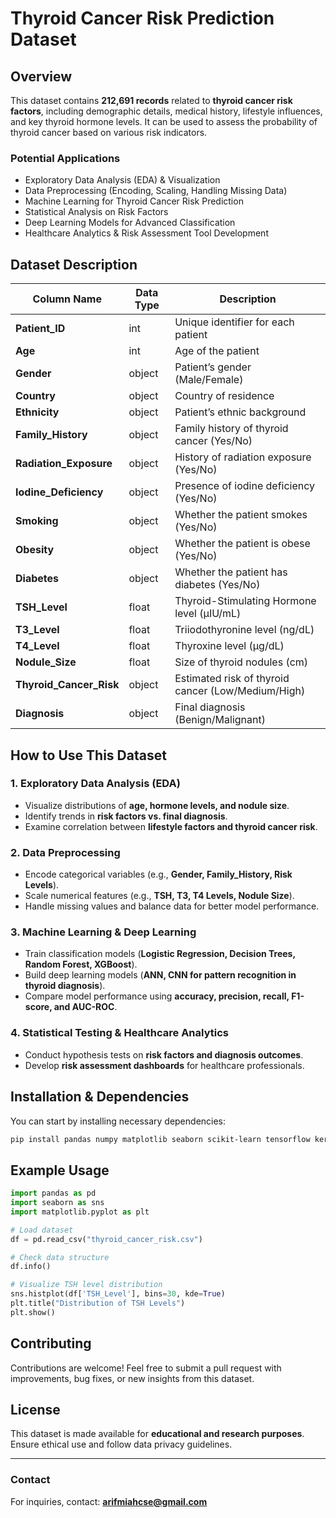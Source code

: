 # Thyroid Cancer Risk Prediction Dataset

## Overview
This dataset contains **212,691 records** related to **thyroid cancer risk factors**, including demographic details, medical history, lifestyle influences, and key thyroid hormone levels. It can be used to assess the probability of thyroid cancer based on various risk indicators.

### **Potential Applications**
- Exploratory Data Analysis (EDA) & Visualization
- Data Preprocessing (Encoding, Scaling, Handling Missing Data)
- Machine Learning for Thyroid Cancer Risk Prediction
- Statistical Analysis on Risk Factors
- Deep Learning Models for Advanced Classification
- Healthcare Analytics & Risk Assessment Tool Development

## **Dataset Description**

| Column Name           | Data Type | Description |
|----------------------|-----------|-----------------------------------------------------------|
| **Patient_ID**       | int       | Unique identifier for each patient |
| **Age**              | int       | Age of the patient |
| **Gender**           | object    | Patient’s gender (Male/Female) |
| **Country**          | object    | Country of residence |
| **Ethnicity**        | object    | Patient’s ethnic background |
| **Family_History**   | object    | Family history of thyroid cancer (Yes/No) |
| **Radiation_Exposure** | object  | History of radiation exposure (Yes/No) |
| **Iodine_Deficiency** | object  | Presence of iodine deficiency (Yes/No) |
| **Smoking**          | object    | Whether the patient smokes (Yes/No) |
| **Obesity**          | object    | Whether the patient is obese (Yes/No) |
| **Diabetes**         | object    | Whether the patient has diabetes (Yes/No) |
| **TSH_Level**        | float     | Thyroid-Stimulating Hormone level (µIU/mL) |
| **T3_Level**         | float     | Triiodothyronine level (ng/dL) |
| **T4_Level**         | float     | Thyroxine level (µg/dL) |
| **Nodule_Size**      | float     | Size of thyroid nodules (cm) |
| **Thyroid_Cancer_Risk** | object | Estimated risk of thyroid cancer (Low/Medium/High) |
| **Diagnosis**        | object    | Final diagnosis (Benign/Malignant) |

## **How to Use This Dataset**
### **1. Exploratory Data Analysis (EDA)**
- Visualize distributions of **age, hormone levels, and nodule size**.
- Identify trends in **risk factors vs. final diagnosis**.
- Examine correlation between **lifestyle factors and thyroid cancer risk**.

### **2. Data Preprocessing**
- Encode categorical variables (e.g., **Gender, Family_History, Risk Levels**).
- Scale numerical features (e.g., **TSH, T3, T4 Levels, Nodule Size**).
- Handle missing values and balance data for better model performance.

### **3. Machine Learning & Deep Learning**
- Train classification models (**Logistic Regression, Decision Trees, Random Forest, XGBoost**).
- Build deep learning models (**ANN, CNN for pattern recognition in thyroid diagnosis**).
- Compare model performance using **accuracy, precision, recall, F1-score, and AUC-ROC**.

### **4. Statistical Testing & Healthcare Analytics**
- Conduct hypothesis tests on **risk factors and diagnosis outcomes**.
- Develop **risk assessment dashboards** for healthcare professionals.

## **Installation & Dependencies**
You can start by installing necessary dependencies:
```bash
pip install pandas numpy matplotlib seaborn scikit-learn tensorflow keras
```

## **Example Usage**
```python
import pandas as pd
import seaborn as sns
import matplotlib.pyplot as plt

# Load dataset
df = pd.read_csv("thyroid_cancer_risk.csv")

# Check data structure
df.info()

# Visualize TSH level distribution
sns.histplot(df['TSH_Level'], bins=30, kde=True)
plt.title("Distribution of TSH Levels")
plt.show()
```

## **Contributing**
Contributions are welcome! Feel free to submit a pull request with improvements, bug fixes, or new insights from this dataset.

## **License**
This dataset is made available for **educational and research purposes**. Ensure ethical use and follow data privacy guidelines.

---


### **Contact**
For inquiries, contact: **arifmiahcse@gmail.com**

